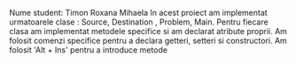 Nume student: Timon Roxana Mihaela
In acest proiect am implementat urmatoarele clase : Source, Destination , Problem, Main.
Pentru fiecare clasa am implementat metodele specifice si am declarat atribute proprii.
Am folosit comenzi specifice pentru a declara getteri, setteri si constructori.
Am folosit 'Alt + Ins' pentru a introduce metode 
